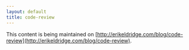 ```yaml
---
layout: default
title: code-review
---
```


This content is being maintained on [http://erikeldridge.com/blog/code-review](http://erikeldridge.com/blog/code-review).
